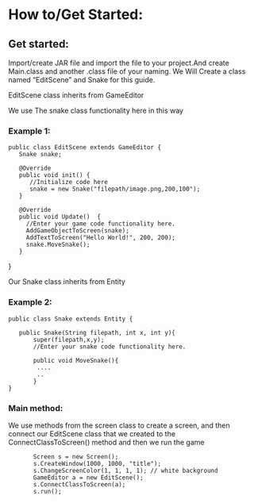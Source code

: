 # How to/Get Started:

## Get started:

<p>Import/create JAR file and import the file to your project.And create Main.class and another .class file of your naming. We Will Create a class named “EditScene” and Snake for this guide.</p>
<p> EditScene class inherits from GameEditor </p>
<p> We use The snake class functionality here in this way </p>

### Example 1:


    public class EditScene extends GameEditor {
       Snake snake;
       
       @Override
       public void init() {
          //Initialize code here
          snake = new Snake("filepath/image.png,200,100");
       }

       @Override
       public void Update()  {
         //Enter your game code functionality here.
         AddGameObjectToScreen(snake);
         AddTextToScreen("Hello World!", 200, 200);
         snake.MoveSnake();
       }
}


<p>Our Snake class inherits from Entity</p>

### Example 2:

    public class Snake extends Entity {

       public Snake(String filepath, int x, int y){
           super(filepath,x,y);         
           //Enter your snake code functionality here.
            
           public void MoveSnake(){
            ....
            ..
           }           
    }

   

### Main method:
<p> We use methods from the screen class to create a screen, and then connect our EditScene class that we created to the ConnectClassToScreen() method and then we run the game </p>


           Screen s = new Screen();
           s.CreateWindow(1000, 1000, "title");
           s.ChangeScreenColor(1, 1, 1, 1); // white background
           GameEditor a = new EditScene();
           s.ConnectClassToScreen(a);
           s.run();
